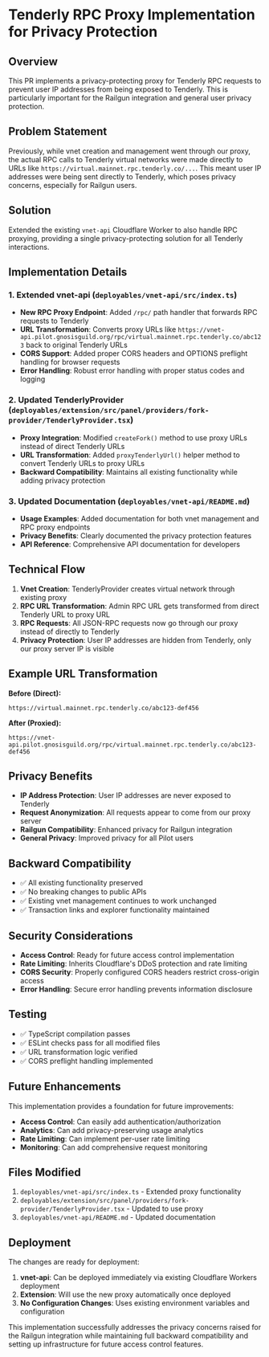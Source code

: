 # Tenderly RPC Proxy Implementation for Privacy Protection

## Overview

This PR implements a privacy-protecting proxy for Tenderly RPC requests to prevent user IP addresses from being exposed to Tenderly. This is particularly important for the Railgun integration and general user privacy protection.

## Problem Statement

Previously, while vnet creation and management went through our proxy, the actual RPC calls to Tenderly virtual networks were made directly to URLs like `https://virtual.mainnet.rpc.tenderly.co/...`. This meant user IP addresses were being sent directly to Tenderly, which poses privacy concerns, especially for Railgun users.

## Solution

Extended the existing `vnet-api` Cloudflare Worker to also handle RPC proxying, providing a single privacy-protecting solution for all Tenderly interactions.

## Implementation Details

### 1. Extended vnet-api (`deployables/vnet-api/src/index.ts`)

- **New RPC Proxy Endpoint**: Added `/rpc/` path handler that forwards RPC requests to Tenderly
- **URL Transformation**: Converts proxy URLs like `https://vnet-api.pilot.gnosisguild.org/rpc/virtual.mainnet.rpc.tenderly.co/abc123` back to original Tenderly URLs
- **CORS Support**: Added proper CORS headers and OPTIONS preflight handling for browser requests
- **Error Handling**: Robust error handling with proper status codes and logging

### 2. Updated TenderlyProvider (`deployables/extension/src/panel/providers/fork-provider/TenderlyProvider.tsx`)

- **Proxy Integration**: Modified `createFork()` method to use proxy URLs instead of direct Tenderly URLs
- **URL Transformation**: Added `proxyTenderlyUrl()` helper method to convert Tenderly URLs to proxy URLs
- **Backward Compatibility**: Maintains all existing functionality while adding privacy protection

### 3. Updated Documentation (`deployables/vnet-api/README.md`)

- **Usage Examples**: Added documentation for both vnet management and RPC proxy endpoints
- **Privacy Benefits**: Clearly documented the privacy protection features
- **API Reference**: Comprehensive API documentation for developers

## Technical Flow

1. **Vnet Creation**: TenderlyProvider creates virtual network through existing proxy
2. **RPC URL Transformation**: Admin RPC URL gets transformed from direct Tenderly URL to proxy URL
3. **RPC Requests**: All JSON-RPC requests now go through our proxy instead of directly to Tenderly
4. **Privacy Protection**: User IP addresses are hidden from Tenderly, only our proxy server IP is visible

## Example URL Transformation

**Before (Direct):**
```
https://virtual.mainnet.rpc.tenderly.co/abc123-def456
```

**After (Proxied):**
```
https://vnet-api.pilot.gnosisguild.org/rpc/virtual.mainnet.rpc.tenderly.co/abc123-def456
```

## Privacy Benefits

- **IP Address Protection**: User IP addresses are never exposed to Tenderly
- **Request Anonymization**: All requests appear to come from our proxy server
- **Railgun Compatibility**: Enhanced privacy for Railgun integration
- **General Privacy**: Improved privacy for all Pilot users

## Backward Compatibility

- ✅ All existing functionality preserved
- ✅ No breaking changes to public APIs
- ✅ Existing vnet management continues to work unchanged
- ✅ Transaction links and explorer functionality maintained

## Security Considerations

- **Access Control**: Ready for future access control implementation
- **Rate Limiting**: Inherits Cloudflare's DDoS protection and rate limiting
- **CORS Security**: Properly configured CORS headers restrict cross-origin access
- **Error Handling**: Secure error handling prevents information disclosure

## Testing

- ✅ TypeScript compilation passes
- ✅ ESLint checks pass for all modified files
- ✅ URL transformation logic verified
- ✅ CORS preflight handling implemented

## Future Enhancements

This implementation provides a foundation for future improvements:

- **Access Control**: Can easily add authentication/authorization
- **Analytics**: Can add privacy-preserving usage analytics
- **Rate Limiting**: Can implement per-user rate limiting
- **Monitoring**: Can add comprehensive request monitoring

## Files Modified

1. `deployables/vnet-api/src/index.ts` - Extended proxy functionality
2. `deployables/extension/src/panel/providers/fork-provider/TenderlyProvider.tsx` - Updated to use proxy
3. `deployables/vnet-api/README.md` - Updated documentation

## Deployment

The changes are ready for deployment:

1. **vnet-api**: Can be deployed immediately via existing Cloudflare Workers deployment
2. **Extension**: Will use the new proxy automatically once deployed
3. **No Configuration Changes**: Uses existing environment variables and configuration

This implementation successfully addresses the privacy concerns raised for the Railgun integration while maintaining full backward compatibility and setting up infrastructure for future access control features.